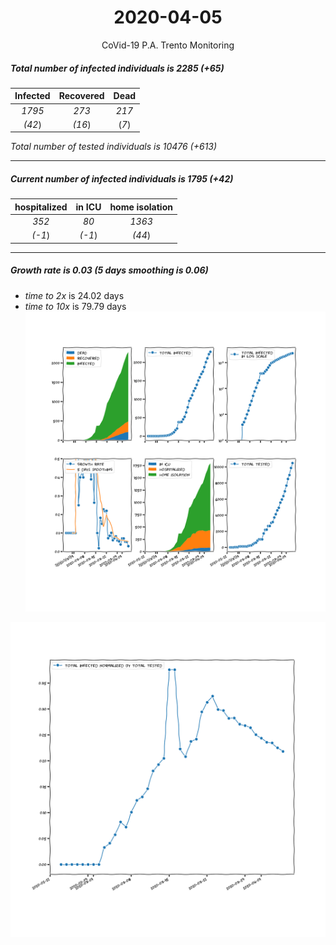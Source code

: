 <div align='center'>

# 2020-04-05
CoVid-19 P.A. Trento Monitoring
</div>

##### Total number of infected individuals is 2285 (+65)
Infected | Recovered | Dead
:---: | :---: | :---:
*1795* | *273* | *217*
*(42*) | *(16*) | (*7*)

*Total number of tested individuals is 10476 (+613)*
***
##### Current number of infected individuals is 1795 (+42)
hospitalized | in ICU | home isolation
:---: | :---: | :---:
*352* |*80* |*1363*
*(-1*) |*(-1*) |*(44*)
***
##### Growth rate is 0.03 (5 days smoothing is 0.06)
- *time to 2x* is 24.02 days
- *time to 10x* is 79.79 days
![stats][stats]

![infected_normalized][infected_normalized]

[stats]: stats_P.A.Trento.png
[infected_normalized]: infected_normalized_P.A.Trento.png
